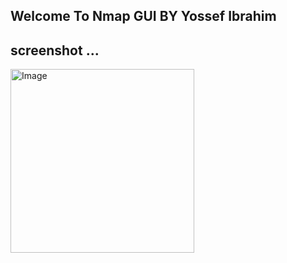 ## Welcome To Nmap GUI BY Yossef Ibrahim
## screenshot ...

<img width="294" alt="Image" src="https://github.com/user-attachments/assets/41db4898-ecde-4916-b2dc-3647f9e40afd" />

